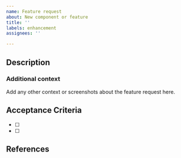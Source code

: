 ```yaml
---
name: Feature request
about: New component or feature
title: ''
labels: enhancement
assignees: ''

---
```


## Description

### Additional context
Add any other context or screenshots about the feature request here.

## Acceptance Criteria
 - [ ]
 - [ ]

## References
